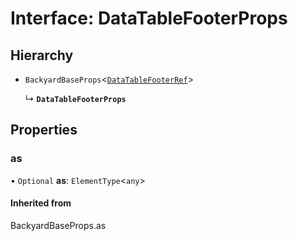# Interface: DataTableFooterProps

## Hierarchy

- `BackyardBaseProps`<[`DataTableFooterRef`](../README.md#datatablefooterref)\>

  ↳ **`DataTableFooterProps`**

## Properties

### as

• `Optional` **as**: `ElementType`<`any`\>

#### Inherited from

BackyardBaseProps.as
